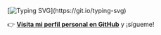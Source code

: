 [![Typing SVG](https://readme-typing-svg.demolab.com/?lines=Follow+my+account+TheWomanizer;Sigueme+en+TheWomanizer;¡Gracias!)](https://git.io/typing-svg)

👉 **[Visita mi perfil personal en GitHub](https://github.com/TheWomanizer)** y ¡sígueme!

